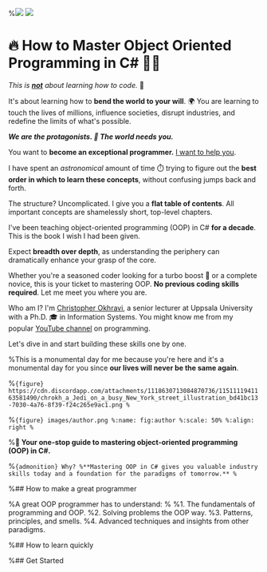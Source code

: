 %![](https://cdn.discordapp.com/attachments/1118630713084870736/1156969131426467860/chrokh_vibrant_illustration_of_cat_with_sunglasses_typing_on_la_72b434e3-4d1d-4ac5-a440-aca93f6a8f03.png?ex=6516e6f8&is=65159578&hm=b243b698dbbf320d80d461d47a4e7b0465dc74b1c5c70854cc4bc7da32b72149&)
![](https://cdn.discordapp.com/attachments/1118630713084870736/1156998636555743325/chrokh_crazy_hacker_cat_in_sunglasses_and_hoodie_in_front_of_ke_cb2e44f8-83c5-4dcc-89a3-ea0551413b4f.png?ex=65170272&is=6515b0f2&hm=d34c00a9d770f91528551eae025de231d869133e95274d58d508371f2f01e3db&)

# 🔥 How to Master Object Oriented Programming in C# 🌟🚀

*This is **<u>not</u>** about learning how to code.* 🤯

It's about learning how to **bend the world to your will**.
🌍
You are learning to touch the lives of millions, influence societies, disrupt industries, and redefine the limits of what's possible.

***We are the protagonists. 🤘 The world needs you.***

You want to **become an exceptional programmer.**
<u>I want to help you</u>.

I have spent an *astronomical* amount of time ⏱️ trying to figure out the **best order in which to learn these concepts**, without confusing jumps back and forth.

The structure? Uncomplicated.
I give you a **flat table of contents**.
All important concepts are shamelessly short, top-level chapters.

I've been teaching object-oriented programming (OOP) in C# **for a decade**. This is the book I wish I had been given.

Expect **breadth over depth**, as understanding the periphery can dramatically enhance your grasp of the core.

Whether you're a seasoned coder looking for a turbo boost 🚀 or a complete novice, this is your ticket to mastering OOP.
**No previous coding skills required**. Let me meet you where you are.

Who am I? I'm [Christopher Okhravi](https://www.christopherokhravi.com), a senior lecturer at Uppsala University with a Ph.D. 🎓 in Information Systems. You might know me from my popular [YouTube channel](http://youtube.com/c/christopherokhravi) on programming.

Let's dive in and start building these skills one by one.



%This is a monumental day for me because you're here and it's a monumental day for you since **our lives will never be the same again**.

%```{figure} https://cdn.discordapp.com/attachments/1118630713084870736/1151111941163581490/chrokh_a_Jedi_on_a_busy_New_York_street_illustration_bd41bc13-7030-4a76-8f39-f24c265e9ac1.png
%```

%```{figure} images/author.png
%:name: fig:author
%:scale: 50%
%:align: right
%```

%**🚀 Your one-stop guide to mastering object-oriented programming (OOP) in C#.**

%```{admonition} Why?
%**Mastering OOP in C# gives you valuable industry skills today and a foundation for the paradigms of tomorrow.**
%```

%## How to make a great programmer

%A great OOP programmer has to understand:
%
%1. The fundamentals of programming and OOP.
%2. Solving problems the OOP way.
%3. Patterns, principles, and smells.
%4. Advanced techniques and insights from other paradigms.

%## How to learn quickly

%## Get Started


<!--
## Testimonials

```{epigraph}
The way he teaches, the rawness, the sheer commitment to make a particular point clear is remarkable.

-- @rajatexplains on Twitter
```

```{epigraph}
I wish all my professors were like you.

-- Comment on YouTube channel
```

```{epigraph}
Why didn't I discover Christopher's videos earlier in my life??

-- @atpollmann on Twitter
```
-->


<!---
---

Want to truly understand object oriented programming?
This is a book on object oriented programming.
Learn how to write object oriented programs designed to provide as much value as possible as fast as possible without compromising future value.


We start from fundamentals and build knowledge step by step. In the end you will have a great understanding of not only object oriented programming but also many things on the way.

In this book we are not asking what a beautiful program looks like and we are not asking what a technically efficient program (in terms of space time complexity) looks like. In this book we are exploring how to write programs that provide value today while still allowing us to keep providing value in the future.

If you want to become a programmer, an architect, a designer, or a modeller of object oriented systems, then you are in the right place.

```{admonition} Video lectures
<i class="bi bi-youtube card-img-top"></i>
Every chapter is accompanied by a video lecture covering the same topic. **Coming soon**.
```

## Testimonials

```{epigraph}
The way he teaches, the rawness, the sheer commitment to make a particular point clear is remarkable.

-- @rajatexplains on Twitter
```

```{epigraph}
I wish all my professors were like you.

-- Comment on YouTube channel
```

```{epigraph}
Why didn't I discover Christopher's videos earlier in my life??

-- @atpollmann on Twitter
```

-->


